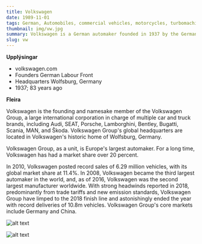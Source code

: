 ```yaml
---
title: Volkswagen
date: 1989-11-01
tags: German, Automobiles, commercial vehicles, motorcycles, turbomachinery
thumbnail: img/vw.jpg
summary: Volkswagen is a German automaker founded in 1937 by the German Labour Front, a Nazi labour union, and headquartered in Wolfsburg. Volkswagen Group,
slug: vw
---
```


__Upplýsingar__

+ volkswagen.com
+ Founders	German Labour Front
+ Headquarters	Wolfsburg, Germany
+ 1937; 83 years ago

__Fleira__

Volkswagen is the founding and namesake member of the Volkswagen Group, a large international corporation in charge of multiple car and truck brands, including Audi, SEAT, Porsche, Lamborghini, Bentley, Bugatti, Scania, MAN, and Škoda. Volkswagen Group's global headquarters are located in Volkswagen's historic home of Wolfsburg, Germany.

Volkswagen Group, as a unit, is Europe's largest automaker. For a long time, Volkswagen has had a market share over 20 percent.

In 2010, Volkswagen posted record sales of 6.29 million vehicles, with its global market share at 11.4%. In 2008, Volkswagen became the third largest automaker in the world, and, as of 2016, Volkswagen was the second largest manufacturer worldwide. With strong headwinds reported in 2018, predominantly from trade tariffs and new emission standards, Volkswagen Group have limped to the 2018 finish line and astonishingly ended the year with record deliveries of 10.8m vehicles. Volkswagen Group's core markets include Germany and China.


![alt text](https://hips.hearstapps.com/hmg-prod.s3.amazonaws.com/images/2020-volkswagen-atlas-cross-sport-101-1570801828.jpg?crop=0.766xw:0.861xh;0.188xw,0.139xh&resize=640:*)


![alt text](https://upload.wikimedia.org/wikipedia/commons/thumb/c/cf/VW_1302_%282013-09-15_2307_Spu%29.JPG/1200px-VW_1302_%282013-09-15_2307_Spu%29.JPG)